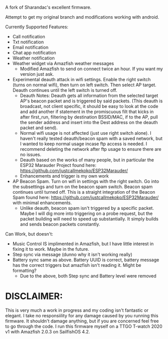 A fork of Sharandac's excellent firmware. 

Attempt to get my original branch and modifications working with android.


Currently Supported Features:
- Call notification
- Txt notification
- Email notification
- Chat app notification
- Weather notification
- Weather widget via Amazfish weather messages 
     - Modified Amazfish to send on connect twice an hour. If you want my version just ask.
- Experimental deauth attack in wifi settings. Enable the right switch (turns on normal wifi), then turn on left switch. Then select AP target. Deauth continues until the left switch is turned off.
     - Deauth Notes: Deauth gets all information from the selected target AP's beacon packet and is triggered by said packets. (This deauth is broadcast, not        client specific, it should be easy to look at the code and add another if statement in the promiscuous filt that kicks in after first_run, filtering by          destination BSSID/MAC, if to the AP, pull the sender address and insert into the Dest address on the deauth packet and send).
     - Normal wifi usage is not affected (just use right switch alone). I haven't really tested deauth/beacon spam with a saved network, but I wanted to keep        normal usage incase ftp access is needed. I recommend deleting the network after ftp usage to ensure there are no issues.
     - Deauth based on the works of many people, but in particular the ESP32 Marauder Project found here: https://github.com/justcallmekoko/ESP32Marauder/
     - Enhancements and trigger is my own work
- AP Beacon Spam. Turn on wifi in settings with the right switch. Go into the subsettings and turn on the beacon spam switch. Beacon spam continues until turned off. This is a straight integration of the Beacon Spam found here: https://github.com/justcallmekoko/ESP32Marauder/ with minimal enhancements. 
     - Unlike deauth, beacon spam isn't triggered by a specific packet. Maybe I will dig more into triggering on a probe request, but the packet building will        need to speed up substantially. It simply builds and sends beacon packets constantly.

Can Work, but doesn't:
- Music Control IS implimented in Amazfish, but I have little interest in fixing it to work. Maybe in the future.
- Step sync via message (dunno why it isn't working really)
- Battery sync same as above. Battery UUID is correct, battery message has the correct triggers but amazfish isn't reading it. Might be formatting?
  - Due to the above, both Step sync and Battery level were removed

# DISCLAIMER: 
This is very much a work in progress and my coding isn't fantastic or elegant. I take no responsiility for any damage caused by you running this firmware. It shouldn't damage anything, but if you are concerned feel free to go through the code. I run this firmware myself on a TTGO T-watch 2020 v1 with Amazfish 2.0.3 on SailfishOS 4.2.

